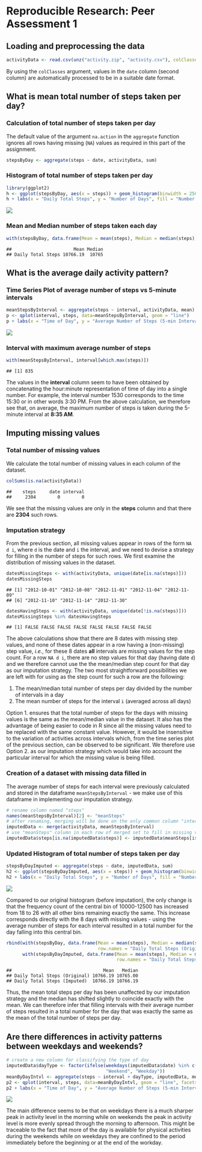 # Reproducible Research: Peer Assessment 1


## Loading and preprocessing the data


```r
activityData <- read.csv(unz("activity.zip", "activity.csv"), colClasses = c("integer", "Date", "integer"))
```
By using the `colClasses` argument, values in the `date` column (second column) are automatically processed to be in a suitable date format.

## What is mean total number of steps taken per day?

### Calculation of total number of steps taken per day
The default value of the argument `na.action` in the `aggregate` function ignores all rows having missing (`NA`) values as required in this part of the assignment.

```r
stepsByDay <- aggregate(steps ~ date, activityData, sum)
```

### Histogram of total number of steps taken per day

```r
library(ggplot2)
h <- ggplot(stepsByDay, aes(x = steps)) + geom_histogram(binwidth = 2500, aes(fill = ..count..))
h + labs(x = "Daily Total Steps", y = "Number of Days", fill = "Number of Days")
```

![](PA1_template_files/figure-html/unnamed-chunk-3-1.png) 

### Mean and Median number of steps taken each day

```r
with(stepsByDay, data.frame(Mean = mean(steps), Median = median(steps), row.names = "Daily Total Steps"))
```

```
##                       Mean Median
## Daily Total Steps 10766.19  10765
```

## What is the average daily activity pattern?

### Time Series Plot of average number of steps vs 5-minute intervals

```r
meanStepsByInterval <- aggregate(steps ~ interval, activityData, mean)
p <- qplot(interval, steps, data=meanStepsByInterval, geom = "line")
p + labs(x = "Time of Day", y = "Average Number of Steps (5-min Interval)")
```

![](PA1_template_files/figure-html/unnamed-chunk-5-1.png) 

### Interval with maximum average number of steps

```r
with(meanStepsByInterval, interval[which.max(steps)])
```

```
## [1] 835
```
The values in the **interval** column seem to have been obtained by concatenating the hour:minute representation of time of day into a single number. For example, the interval number 1530 corresponds to the time 15:30 or in other words 3:30 PM. From the above calculation, we therefore see that, on average, the maximum number of steps is taken during the 5-minute interval at **8:35 AM**. 

## Imputing missing values

### Total number of missing values
We calculate the total number of missing values in each column of the dataset.

```r
colSums(is.na(activityData))
```

```
##    steps     date interval 
##     2304        0        0
```
We see that the missing values are only in the **steps** column and
that there are **2304** such rows.

### Imputation strategy
From the previous section, all missing values appear in rows of the form `NA d i`, where `d` is the date and `i` the interval,  and we need to devise a strategy for filling in the number of steps for such rows. We first examine the distribution of missing values in the dataset.

```r
datesMissingSteps <- with(activityData, unique(date[is.na(steps)]))
datesMissingSteps
```

```
## [1] "2012-10-01" "2012-10-08" "2012-11-01" "2012-11-04" "2012-11-09"
## [6] "2012-11-10" "2012-11-14" "2012-11-30"
```

```r
datesHavingSteps <- with(activityData, unique(date[!is.na(steps)]))
datesMissingSteps %in% datesHavingSteps
```

```
## [1] FALSE FALSE FALSE FALSE FALSE FALSE FALSE FALSE
```
The above calculations show that there are 8 dates with missing step values, and none of these dates appear in a row having a (non-missing) step value, *i.e.*, for these 8 dates **all** intervals are missing values for the step count. For a row `NA d i`, there are no step values for that day (having date `d`) and we therefore cannot use the the mean/median step count for that day as our imputation strategy. The two most straightforward possibilities we are left with for using as the step count for such a row are the following:

1. The mean/median total number of steps per day divided by the number of intervals in a day
2. The mean number of steps for the interval `i` (averaged across all days)

Option 1. ensures that the total number of steps for the days with missing values is the same as the mean/median value in the dataset. It also has the advantage of being easier to code in R since all the missing values need to be replaced with the same constant value. However, it would be insensitive to the variation of activities across intervals which, from the time series plot of the previous section, can be observed to be significant. We therefore use Option 2. as our imputation strategy which would take into account the particular interval for which the missing value is being filled. 

### Creation of a dataset with missing data filled in
The average number of steps for each interval were previously calculated and stored in the dataframe `meanStepsByInterval` - we make use of this dataframe in implementing our imputation strategy. 

```r
# rename column named "steps"
names(meanStepsByInterval)[2] <- "meanSteps"
# after renaming, merging will be done on the only common column "interval"
imputedData <- merge(activityData, meanStepsByInterval)
# use "meanSteps" column in each row of merged set to fill in missing value
imputedData$steps[is.na(imputedData$steps)] <- imputedData$meanSteps[is.na(imputedData$steps)]
```

### Updated Histogram of total number of steps taken per day


```r
stepsByDayImputed <- aggregate(steps ~ date, imputedData, sum)
h2 <- ggplot(stepsByDayImputed, aes(x = steps)) + geom_histogram(binwidth = 2500, aes(fill = ..count..))
h2 + labs(x = "Daily Total Steps", y = "Number of Days", fill = "Number of Days")
```

![](PA1_template_files/figure-html/unnamed-chunk-10-1.png) 

Compared to our original histogram (before imputation), the only change is that the frequency count of the central bin of 10000-12500 has increased from 18 to 26 with all other bins remaining exactly the same. This increase corresponds directly with the 8 days with missing values - using the average number of steps for each interval resulted in a total number for the day falling into this central bin. 


```r
rbind(with(stepsByDay, data.frame(Mean = mean(steps), Median = median(steps),
                                  row.names = "Daily Total Steps (Original)")),
      with(stepsByDayImputed, data.frame(Mean = mean(steps), Median = median(steps), 
                                         row.names = "Daily Total Steps (Imputed)")))
```

```
##                                  Mean   Median
## Daily Total Steps (Original) 10766.19 10765.00
## Daily Total Steps (Imputed)  10766.19 10766.19
```
Thus, the mean total steps per day has been unaffected by our imputation strategy and the median has shifted slightly to coincide exactly with the mean. We can therefore infer that filling intervals with their average number of steps resulted in a total number for the day that was exactly the same as the mean of the total number of steps per day. 

## Are there differences in activity patterns between weekdays and weekends?


```r
# create a new column for classifying the type of day
imputedData$dayType <- factor(ifelse(weekdays(imputedData$date) %in% c("Saturday", "Sunday"), 
                                     "Weekend", "Weekday"))
meanByDayIntvl <- aggregate(steps ~ interval + dayType, imputedData, mean)
p2 <- qplot(interval, steps, data=meanByDayIntvl, geom = "line", facets = dayType ~ .)
p2 + labs(x = "Time of Day", y = "Average Number of Steps (5-min Interval)")
```

![](PA1_template_files/figure-html/unnamed-chunk-12-1.png) 

The main difference seems to be that on weekdays there is a much sharper peak in activity level in the morning while on weekends the peak in activity level is more evenly spread through the morning to afternoon. This might be traceable to the fact that more of the day is available for physical activities during the weekends while on weekdays they are confined to the period immediately before the beginning or at the end of the workday.
